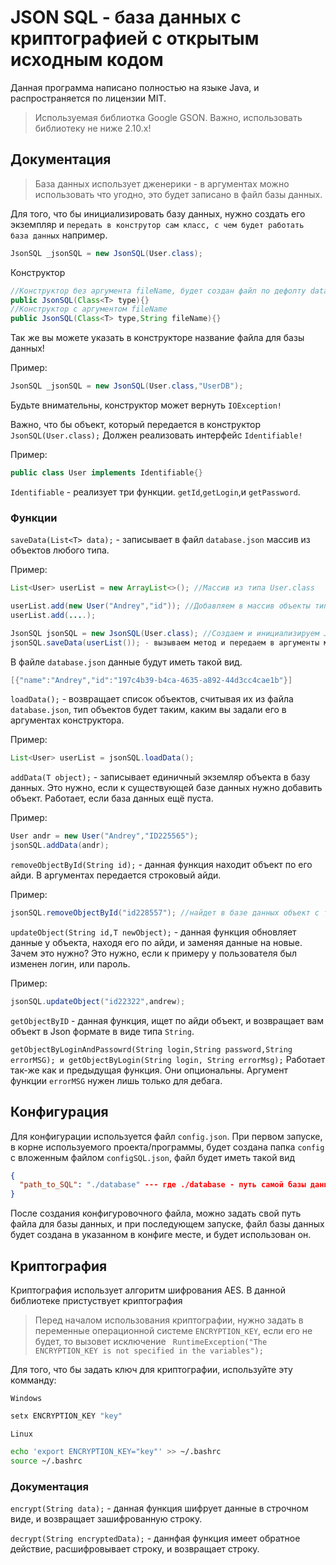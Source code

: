 # JSON SQL - база данных с криптографией с открытым исходным кодом
Данная программа написано полностью на языке Java, и распространяется по лицензии MIT.
>Используемая библиотка Google GSON. Важно, использовать библиотеку не ниже 2.10.x!

## Документация

>База данных использует дженерики - в аргументах можно использовать что угодно, это будет записано в файл базы данных.

Для того, что бы инициализировать базу данных, нужно создать его экземпляр и `передать в конструтор сам класс, с чем будет работать база данных` например.
```java
JsonSQL _jsonSQL = new JsonSQL(User.class);
```

Конструктор
```java
//Конструктор без аргумента fileName, будет создан файл по дефолту dataBase.json
public JsonSQL(Class<T> type){}
//Конструктор c аргументом fileName
public JsonSQL(Class<T> type,String fileName){}
```

Так же вы можете указать в конструкторе название файла для базы данных!

Пример:

```java
JsonSQL _jsonSQL = new JsonSQL(User.class,"UserDB");

```
 
Будьте внимательны, конструктор может вернуть `IOException!`

Важно, что бы объект, который передается в конструктор `JsonSQL(User.class);`
Должен реализовать интерфейс `Identifiable!`

Пример:

```java
public class User implements Identifiable{}
```

`Identifiable` - реализует три функции. `getId`,`getLogin`,и `getPassword`.

### Функции
`saveData(List<T> data);`  - записывает в файл `database.json` массив из объектов любого типа.

Пример:
```java
List<User> userList = new ArrayList<>(); //Массив из типа User.class

userList.add(new User("Andrey","id")); //Добавляем в массив объекты типа User.class
userList.add(....);

JsonSQL jsonSQL = new JsonSQL(User.class); //Создаем и инициализируем JsonSQL, передавая в аргументы тип User.class
jsonSQL.saveData(userList()); - вызываем метод и передаем в аргументы массив из объектов типа User.class
```
В файле `database.json` данные будут иметь такой вид.
```java
[{"name":"Andrey","id":"197c4b39-b4ca-4635-a892-44d3cc4cae1b"}]
```

`loadData();` - возвращает список объектов, считывая их из файла `database.json`, тип объектов будет таким, каким вы задали его в аргументах конструктора.

Пример:
```java
List<User> userList = jsonSQL.loadData();
```

`addData(T object);` - записывает единичный экземляр объекта в базу данных. Это нужно, если к существующей базе данных нужно добавить объект. Работает, если база данных ещё пуста.

Пример:

```java
User andr = new User("Andrey","ID225565");
jsonSQL.addData(andr);
```
`removeObjectById(String id);` - данная функция находит объект по его айди. В аргументах передается строковый айди.

Пример:

```java
jsonSQL.removeObjectById("id228557"); //найдет в базе данных объект с таким айди, и удалит его.
```

`updateObject(String id,T newObject);` - данная функция обновляет данные у объекта, находя его по айди, и заменяя данные на новые. Зачем это нужно? Это нужно, если к примеру у пользователя был изменен логин, или пароль.

Пример:

```java
jsonSQL.updateObject("id22322",andrew);
```

`getObjectByID` - данная функция, ищет по айди объект, и возвращает вам объект в Json формате в виде типа `String`.

`getObjectByLoginAndPassowrd(String login,String password,String errorMSG); и getObjectByLogin(String login, String errorMsg);` Работает так-же как и предыдущая функция. Они опциональны.
Аргумент функции `errorMSG` нужен лишь только для дебага.

## Конфигурация
Для конфигурации используется файл `config.json`.
При первом запуске, в корне используемого проекта/программы, будет создана папка `config` с вложенным файлом `configSQL.json`, файл будет иметь такой вид
```json
{
  "path_to_SQL": "./database" --- где ./database - путь самой базы данных.
}
```
После создания конфигуровочного файла, можно задать свой путь файла для базы данных, и при последующем запуске, файл базы данных будет создана в указанном в конфиге месте, и будет использован он.

## Криптография
Криптография использует алгоритм шифрования AES.
В данной библиотеке пристуствует криптография
>Перед началом использования криптографии, нужно задать в переменные операционной системе `ENCRYPTION_KEY`, если его не будет, то вызовет исключение ` RuntimeException("The ENCRYPTION_KEY is not specified in the variables");`

Для того, что бы задать ключ для криптографии, используйте эту комманду:

`Windows`
```cmd
setx ENCRYPTION_KEY "key"
```
`Linux`
```bash
echo 'export ENCRYPTION_KEY="key"' >> ~/.bashrc
source ~/.bashrc 
```
### Документация

`encrypt(String data);` - данная функция шифрует данные в строчном виде, и возвращает зашифрованную строку.

`decrypt(String encryptedData);` - даннфая функция имеет обратное действие, расшифровывает строку, и возвращает строку.
